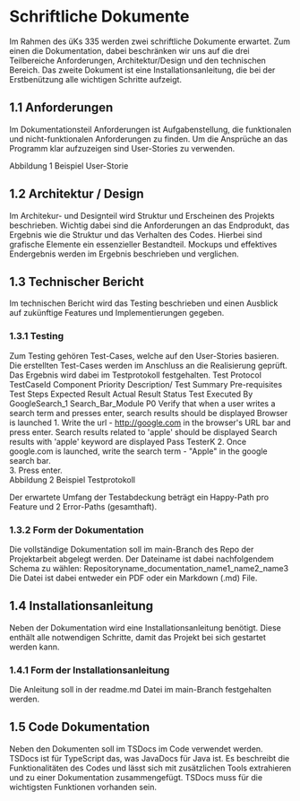 # Schriftliche Dokumente
Im Rahmen des üKs 335 werden zwei schriftliche Dokumente erwartet. Zum einen die Dokumentation, dabei beschränken wir uns auf die drei Teilbereiche Anforderungen, Architektur/Design und den technischen Bereich. Das zweite Dokument ist eine Installationsanleitung, die bei der Erstbenützung alle wichtigen Schritte aufzeigt.
## 1.1	Anforderungen
Im Dokumentationsteil Anforderungen ist Aufgabenstellung, die funktionalen und nicht-funktionalen Anforderungen zu finden. Um die Ansprüche an das Programm klar aufzuzeigen sind User-Stories zu verwenden. 
  
Abbildung 1 Beispiel User-Storie

## 1.2	Architektur / Design
Im Architekur- und Designteil wird Struktur und Erscheinen des Projekts beschrieben. Wichtig dabei sind die Anforderungen an das Endprodukt, das Ergebnis wie die Struktur und das Verhalten des Codes. 
Hierbei sind grafische Elemente ein essenzieller Bestandteil. Mockups und effektives Endergebnis werden im Ergebnis beschrieben und verglichen.
 
## 1.3	Technischer Bericht
Im technischen Bericht wird das Testing beschrieben und einen Ausblick auf zukünftige Features und Implementierungen gegeben.
### 1.3.1	Testing
Zum Testing gehören Test-Cases, welche auf den User-Stories basieren. Die erstellten Test-Cases werden im Anschluss an die Realisierung geprüft. Das Ergebnis wird dabei im Testprotokoll festgehalten.
Test Protocol
TestCaseId	Component	Priority	Description/
Test Summary	Pre-requisites	Test Steps	Expected Result	Actual Result	Status	Test Executed By
GoogleSearch_1	Search_Bar_Module	P0	Verify that when a user writes a search term and presses enter, search results should be displayed	Browser is launched	1. Write the url - http://google.com in the browser's URL bar and press enter.	Search results related to 'apple' should be displayed	Search results with 'apple' keyword are displayed	Pass	TesterK
					2. Once google.com is launched, write the search term - "Apple" in the google search bar.				
					3. Press enter.				
Abbildung 2 Beispiel Testprotokoll

Der erwartete Umfang der Testabdeckung beträgt ein Happy-Path pro Feature und 2 Error-Paths (gesamthaft).

### 1.3.2	Form der Dokumentation
Die vollständige Dokumentation soll im main-Branch des Repo der Projektarbeit abgelegt werden. Der Dateiname ist dabei nachfolgendem Schema zu wählen:
Repositoryname_documentation_name1_name2_name3
Die Datei ist dabei entweder ein PDF oder ein Markdown (.md) File.

## 1.4	Installationsanleitung
Neben der Dokumentation wird eine Installationsanleitung benötigt. Diese enthält alle notwendigen Schritte, damit das Projekt bei sich gestartet werden kann.

### 1.4.1	Form der Installationsanleitung
Die Anleitung soll in der readme.md Datei im main-Branch festgehalten werden.

## 1.5	Code Dokumentation
Neben den Dokumenten soll im TSDocs im Code verwendet werden. TSDocs ist für TypeScript das, was JavaDocs für Java ist. Es beschreibt die Funktionalitäten des Codes und lässt sich mit zusätzlichen Tools extrahieren und zu einer Dokumentation zusammengefügt. TSDocs muss für die wichtigsten Funktionen vorhanden sein. 